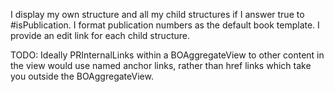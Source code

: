 I display my own structure and all my child structures if I answer true to #isPublication. I format publication numbers as the default book template. I provide an edit link for each child structure.

TODO: Ideally PRInternalLinks within a BOAggregateView to other content in the view would use named anchor links, rather than href links which take you outside the BOAggregateView.